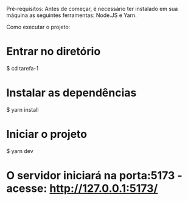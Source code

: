 Pré-requisitos:
Antes de começar, é necessário ter instalado em sua máquina as seguintes ferramentas: Node.JS e Yarn. 

Como executar o projeto:
# Entrar no diretório
  $ cd tarefa-1

  # Instalar as dependências
  $ yarn install

  # Iniciar o projeto
  $ yarn dev

  # O servidor iniciará na porta:5173 - acesse: http://127.0.0.1:5173/